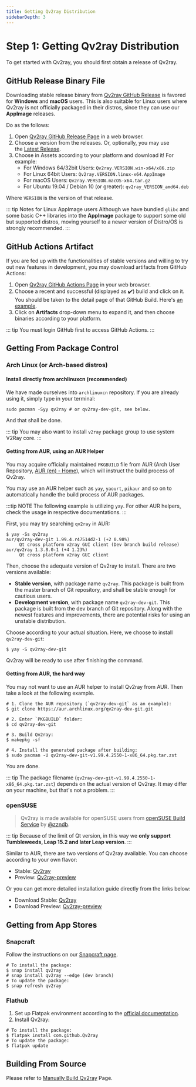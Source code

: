 ```yaml
---
title: Getting Qv2ray Distribution
sidebarDepth: 3
---
```


# Step 1: Getting Qv2ray Distribution

To get started with Qv2ray, you should first obtain a release of Qv2ray.

## GitHub Release Binary File

Downloading stable release binary from [Qv2ray GitHub Release](https://github.com/Qv2ray/Qv2ray/releases) is favored for **Windows** and **macOS** users. This is also suitable for Linux users where Qv2ray is not officially packaged in their distros, since they can use our **AppImage** releases.

Do as the follows:

1. Open [Qv2ray GitHub Release Page](https://github.com/Qv2ray/Qv2ray/releases) in a web browser.
2. Choose a version from the releases. Or, optionally, you may use the [Latest Release](https://github.com/Qv2ray/Qv2ray/releases/latest).
3. Choose in Assets according to your platform and download it! For example:
   - For Windows 64/32bit Users: `Qv2ray.VERSION.win-x64/x86.zip`
   - For Linux 64bit Users: `Qv2ray.VERSION.linux-x64.AppImage`
   - For macOS Users: `Qv2ray.VERSION.macOS-x64.tar.gz`
   - For Ubuntu 19.04 / Debian 10 (or greater): `qv2ray_VERSION_amd64.deb`

Where `VERSION` is the version of that release.

::: tip Notes for Linux AppImage users
Although we have bundled `glibc` and some basic C++ libraries into the **AppImage** package to support some old but supported distros, moving yourself to a newer version of Distro/OS is strongly recommended.
:::

## GitHub Actions Artifact

If you are fed up with the functionalities of stable versions and willing to try out new features in development, you may download artifacts from GitHub Actions:

1. Open [Qv2ray GitHub Actions Page](https://github.com/Qv2ray/Qv2ray/actions) in your web browser.
2. Choose a recent and successful (displayed as ✔️) build and click on it. You should be taken to the detail page of that GitHub Build. Here's [an example](https://github.com/Qv2ray/Qv2ray/commit/de88bfc69e50bf7c4ce034756720bf06df42612a/checks?check_suite_id=377218225).
3. Click on **Artifacts** drop-down menu to expand it, and then choose binaries according to your platform.

::: tip
You must login GitHub first to access GitHub Actions.
:::

## Getting From Package Control

### Arch Linux (or Arch-based distros)

#### Install directly from archlinuxcn (recommended)

We have made ourselves into `archlinuxcn` repository. If you are already using it, simply type in your terminal:

```shell
sudo pacman -Syy qv2ray # or qv2ray-dev-git, see below.
```

And that shall be done. 

::: tip
You may also want to install `v2ray` package group to use system V2Ray core.
:::

#### Getting from AUR, using an AUR Helper

You may acquire officially maintained `PKGBUILD` file from AUR (Arch User Repository, [AUR (en) - Home](https://aur.archlinux.org/)), which will instruct the build process of Qv2ray.

You may use an AUR helper such as `yay`, `yaourt`, `pikaur` and so on to automatically handle the build process of AUR packages.

:::tip NOTE
The following example is utilizing `yay`. For other AUR helpers, check the usage in respective documentations.
:::

First, you may try searching `qv2ray` in AUR:

```shell
$ yay -Ss qv2ray
aur/qv2ray-dev-git 1.99.4.r47514d2-1 (+2 0.98%)
     Qt cross platform v2ray GUI client (Dev branch build release)
aur/qv2ray 1.3.8.0-1 (+4 1.23%)
     Qt cross platform v2ray GUI client
```

Then, choose the adequate version of Qv2ray to install. There are two versions available:

- **Stable version**, with package name `qv2ray`. This package is built from the master branch of Git repository, and shall be stable enough for cautious users.
- **Development version**, with package name `qv2ray-dev-git`. This package is built from the dev branch of Git repository. Along with the newest features and improvements, there are potential risks for using an unstable distribution.

Choose according to your actual situation. Here, we choose to install `qv2ray-dev-git`:

```shell
$ yay -S qv2ray-dev-git
```

Qv2ray will be ready to use after finishing the command.

#### Getting from AUR, the hard way
You may not want to use an AUR helper to install Qv2ray from AUR. Then take a look at the following example.

```shell
# 1. Clone the AUR repository (`qv2ray-dev-git` as an example):
$ git clone https://aur.archlinux.org/qv2ray-dev-git.git

# 2. Enter `PKGBUILD` folder:
$ cd qv2ray-dev-git

# 3. Build Qv2ray:
$ makepkg -sf

# 4. Install the generated package after building:
$ sudo pacman -U qv2ray-dev-git-v1.99.4.2550-1-x86_64.pkg.tar.zst
```

You are done.

::: tip
The package filename (`qv2ray-dev-git-v1.99.4.2550-1-x86_64.pkg.tar.zst`) depends on the actual version of Qv2ray. It may differ on your machine, but that's not a problem.
:::


### openSUSE
> Qv2ray is made available for openSUSE users from [openSUSE Build Service](https://build.opensuse.org) by [@zzndb](https://github.com/zzndb). 

::: tip
Because of the limit of Qt version, in this way we **only support Tumbleweeds, Leap 15.2 and later Leap version**.
:::

Similar to AUR, there are two versions of Qv2ray available. You can choose according to your own flavor:
 - Stable: [Qv2ray](https://build.opensuse.org/package/show/home:zzndb/Qv2ray)
 - Preview: [Qv2ray-preview](https://build.opensuse.org/package/show/home:zzndb/Qv2ray-preview)

Or you can get more detailed installation guide directly from the links below:
 - Download Stable: [Qv2ray](https://software.opensuse.org/download.html?project=home%3Azzndb&package=Qv2ray)
 - Download Preview: [Qv2ray-preview](https://software.opensuse.org/download.html?project=home%3Azzndb&package=Qv2ray-preview)


## Getting from App Stores

### Snapcraft
Follow the instructions on our [Snapcraft page](https://snapcraft.io/qv2ray).

```shell
# To install the package:
$ snap install qv2ray
# snap install qv2ray --edge (dev branch)
# To update the package:
$ snap refresh qv2ray
```

### Flathub
1. Set up Flatpak environment according to the [official documentation](https://flatpak.org/setup/).
2. Install Qv2ray:

```shell
# To install the package:
$ flatpak install com.github.Qv2ray
# To update the package:
$ flatpak update
```

## Building From Source
Please refer to [Manually Build Qv2ray](/en/hacking/manuallybuild) Page.
